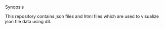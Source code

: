 Synopsis

  This repository contains json files and html files which are used to visualize json file data using d3. 
